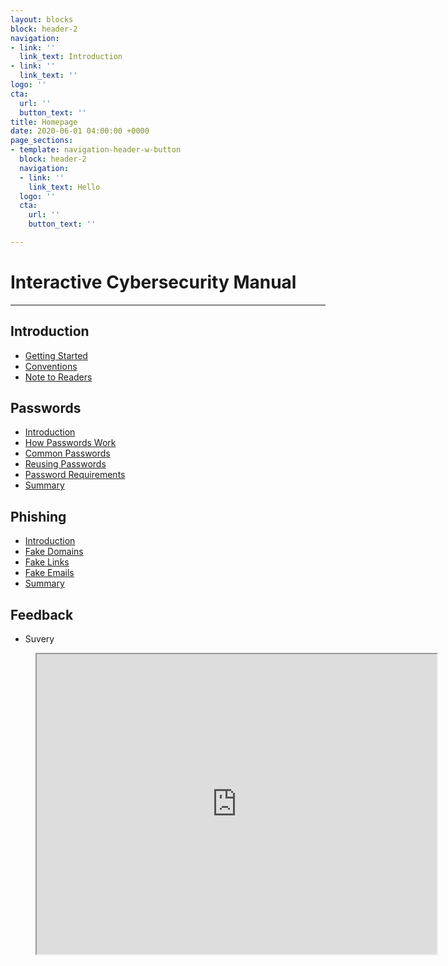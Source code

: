 ```yaml
---
layout: blocks
block: header-2
navigation:
- link: ''
  link_text: Introduction
- link: ''
  link_text: ''
logo: ''
cta:
  url: ''
  button_text: ''
title: Homepage
date: 2020-06-01 04:00:00 +0000
page_sections:
- template: navigation-header-w-button
  block: header-2
  navigation:
  - link: ''
    link_text: Hello
  logo: ''
  cta:
    url: ''
    button_text: ''

---
```

# Interactive Cybersecurity Manual

***

## Introduction

* [Getting Started](./getting_started.html)
* [Conventions](./conventions.html)
* [Note to Readers](./note_to_readers.html)

## Passwords

* [Introduction](./password_introduction.html)
* [How Passwords Work](./how_passwords_work.html)
* [Common Passwords](./common_passwords.html)
* [Reusing Passwords](./reusing_passwords.html)
* [Password Requirements](./password_requirements.html)
* [Summary](./passwords_summary.html)

## Phishing

* [Introduction](./phishing_introduction.html)
* [Fake Domains](./fake_domains.html)
* [Fake Links](./fake_links.html)
* [Fake Emails](./fake_emails.html)
* [Summary](./phishing_summary.html)

## Feedback

* Suvery

<!-- blank line -->
<figure class="video_container">
<iframe src="https://drive.google.com/file/d/1gkPGHafSDluT107du-zdTDvTQAtR469X/preview" width="640" height="480"></iframe>
</figure>
<!-- blank line -->